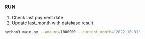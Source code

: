 ### RUN
1. Check last payment date
2. Update last_month with database result 

```bash
python3 main.py --amount=1000000 --current_month="2022-10-31" 
```